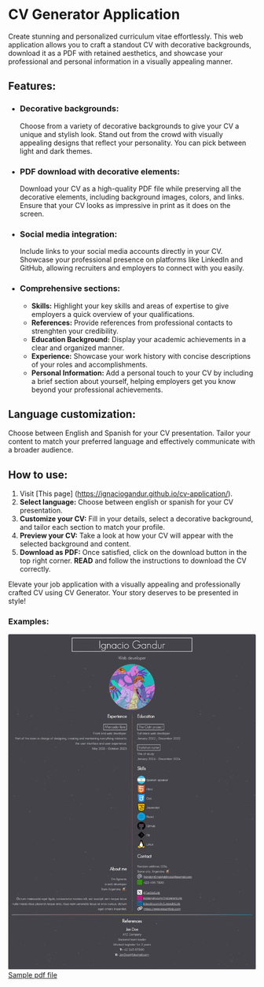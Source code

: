 # CV Generator Application

Create stunning and personalized curriculum vitae effortlessly. This web application allows you to craft a standout CV with decorative backgrounds, download it as a PDF with retained aesthetics, and showcase your professional and personal information in a visually appealing manner.

## Features:

-   ### Decorative backgrounds:
    Choose from a variety of decorative backgrounds to give your CV a unique and stylish look. Stand out from the crowd with visually appealing designs that reflect your personality. You can pick between light and dark themes.
-   ### PDF download with decorative elements:
    Download your CV as a high-quality PDF file while preserving all the decorative elements, including background images, colors, and links. Ensure that your CV looks as impressive in print as it does on the screen.
-   ### Social media integration:
    Include links to your social media accounts directly in your CV. Showcase your professional presence on platforms like LinkedIn and GitHub, allowing recruiters and employers to connect with you easily.
-   ### Comprehensive sections:
    -   **Skills:** Highlight your key skills and areas of expertise to give employers a quick overview of your qualifications.
    -   **References:** Provide references from professional contacts to strenghten your credibility.
    -   **Education Background:** Display your academic achievements in a clear and organized manner.
    -   **Experience:** Showcase your work history with concise descriptions of your roles and accomplishments.
    -   **Personal Information:** Add a personal touch to your CV by including a brief section about yourself, helping employers get you know beyond your professional achievements.

## Language customization:

Choose between English and Spanish for your CV presentation. Tailor your content to match your preferred language and effectively communicate with a broader audience.

## How to use:

1. Visit [This page] (https://ignaciogandur.github.io/cv-application/).
2. **Select language:** Choose between english or spanish for your CV presentation.
3. **Customize your CV:** Fill in your details, select a decorative background, and tailor each section to match your profile.
4. **Preview your CV:** Take a look at how your CV will appear with the selected background and content.
5. **Download as PDF:** Once satisfied, click on the download button in the top right corner. **READ** and follow the instructions to download the CV correctly.

Elevate your job application with a visually appealing and professionally crafted CV using CV Generator. Your story deserves to be presented in style!

### Examples:

![Example CV](./examples/example.png)
[Sample pdf file](./examples/example-cv.pdf)
